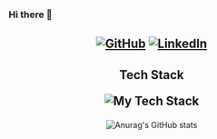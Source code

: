 ### Hi there 👋

 <h2 align="center">
  
[![GitHub](https://img.shields.io/badge/github-%23121011.svg?style=for-the-badge&logo=github&logoColor=white)](https://github.com/Ben-21)
[![LinkedIn](https://img.shields.io/badge/linkedin-%230077B5.svg?style=for-the-badge&logo=linkedin&logoColor=white)](https://www.linkedin.com/in/benjamin-schäfer)

</h2>

<h2 align="center">  Tech Stack

![My Tech Stack](https://github-readme-tech-stack.vercel.app/api/cards?align=center&lineCount=3&hideTitle=true&line1=java%2CJava%2Cd0243e%3Breact%2CReact%2C02b9ed%3Btypescript%2CTypeScript%2C3293c4%3Bjunit%2CJUnit%2C0e740c%3B&line2=rest%2CREST%2Ca5c817%3Brestful%2CRESTful+Api%2C6bbe2d%3Bspring%2CSpring+Boot%2C20b724%3Bintellij%2CIntelliJ%2Cee1b74%3B&line3=mongodb%2CMongoDB%2C1da509%3Bdocker%2CDocker%2C3179c8%3BMaven%2CMaven%2Cdf4949%3Bgithub%2CGithub%2Cd8d8d8%3B)

</h2>

<div align="center">
 
![Anurag's GitHub stats](https://github-readme-stats.vercel.app/api?username=ben-21&show_icons=true&theme=transparent)

</div>
